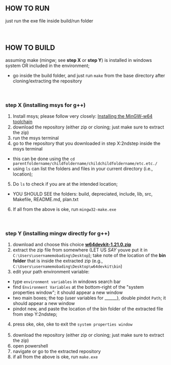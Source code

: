 ## HOW TO RUN
just run the exe file inside build/run folder <br> <br> <br> 



## HOW TO BUILD
assuming make (mingw; see **step X** or **step Y**) is installed in windows system OR included in the environment;
+ go inside the build folder, and just run `make` from the base directory after cloning/extracting the repository <br> <br> <br>



### step X (installing msys for g++)
1. Install msys; please follow very closely: [Installing the MinGW-w64 toolchain](https://code.visualstudio.com/docs/cpp/config-mingw#_installing-the-mingww64-toolchain)
2. download the repository (either zip or cloning; just make sure to extract the zip)
3. run the msys terminal
4. go to the repository that you downloaded in step X:2ndstep inside the msys terminal 
- this can be done using the `cd parentfoldername/childfoldername/childchildfoldername/etc.etc./`
- using `ls` can list the folders and files in your current directory (i.e., location);
5. Do `ls` to check if you are at the intended location;
- YOU SHOULD SEE the folders: build, depreciated, include, lib, src, Makefile, README.md, plan.txt
6. If all from the above is oke, run `mingw32-make.exe`
<br> <br> <br>

### step Y (installing mingw directly for g++)
1. download and choose this choice **[w64devkit-1.21.0.zip](https://github.com/skeeto/w64devkit/releases)**
2. extract the zip file from somewhere (LET US *SAY* youve put it in `C:\Users\usernamemobading\Desktop`); take note of the location of the **bin folder** that is inside the extracted zip (e.g., `C:\Users\usernamemobading\Desktop\w64devkit\bin`)
3. edit your path environment variable:
- type `environment variables` in windows search bar
- find `Environment Variables` at the bottom-right of the "system properties window"; it should appear a new window
- two main boxes; the top (user variables for ______), double pindot `Path`; it should appear a new window
- pindot new, and paste the location of the bin folder of the extracted file from step Y:2ndstep;
4. press oke, oke, oke to exit the `system properties window` <br><br>
5. download the repository (either zip or cloning; just make sure to extract the zip)
6. open powershell
7. navigate or go to the extracted repository
8. if all from the above is oke, run `make.exe`
